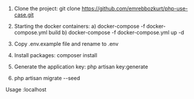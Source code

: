 1. Clone the project:
git clone https://github.com/emrebbozkurt/php-use-case.git

2. Starting the docker containers: 
   a) docker-compose -f docker-compose.yml build
   b) docker-compose -f docker-compose.yml up -d

3. Copy .env.example file and rename to .env

4. Install packages: composer install

5. Generate the application key:
   php artisan key:generate

6. php artisan migrate --seed

Usage :localhost

